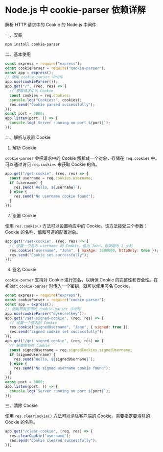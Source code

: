 # Node.js 中 cookie-parser 依赖详解

解析 HTTP 请求中的 Cookie 的 Node.js 中间件

一、安装

```bash
npm install cookie-parser
```

二、基本使用

```javascript
const express = require("express");
const cookieParser = require("cookie-parser");
const app = express();
// 使用 cookie-parser 中间件
app.use(cookieParser());
app.get("/", (req, res) => {
  // 获取请求中的 Cookie
  const cookies = req.cookies;
  console.log("Cookies:", cookies);
  res.send("Cookie parsed successfully");
});
const port = 3000;
app.listen(port, () => {
  console.log(`Server running on port ${port}`);
});
```

二、解析与设置 Cookie

1. 解析 Cookie

`cookie-parser` 会把请求中的 Cookie 解析成一个对象，存储在 `req.cookies` 中。可以通过访问 `req.cookies` 来获取 Cookie 的值。

```javascript
app.get("/get-cookie", (req, res) => {
  const username = req.cookies.username;
  if (username) {
    res.send(`Hello, ${username}`);
  } else {
    res.send("No username cookie found");
  }
});
```

2. 设置 Cookie

使用 `res.cookie()` 方法可以设置响应中的 Cookie。该方法接受三个参数：Cookie 的名称、值和可选的配置对象。

```javascript
app.get("/set-cookie", (req, res) => {
  // 设置一个名为 username 的 Cookie，值为 John，有效期为 1 小时
  res.cookie("username", "John", { maxAge: 3600000, httpOnly: true });
  res.send("Cookie set successfully");
});
```

3. 签名 Cookie

`cookie-parser` 支持对 Cookie 进行签名，以确保 Cookie 的完整性和安全性。在初始化 `cookie-parser` 时传入一个密钥，就可以使用签名 Cookie。

```javascript
const express = require("express");
const cookieParser = require("cookie-parser");
const app = express();
// 使用带有密钥的 cookie-parser 中间件
app.use(cookieParser("mysecretkey"));
app.get("/set-signed-cookie", (req, res) => {
  // 设置一个签名的 Cookie
  res.cookie("signedUsername", "Jane", { signed: true });
  res.send("Signed cookie set successfully");
});
app.get("/get-signed-cookie", (req, res) => {
  // 获取签名的 Cookie
  const signedUsername = req.signedCookies.signedUsername;
  if (signedUsername) {
    res.send(`Hello, ${signedUsername}`);
  } else {
    res.send("No signed username cookie found");
  }
});
const port = 3000;
app.listen(port, () => {
  console.log(`Server running on port ${port}`);
});
```

三、清除 Cookie

使用 `res.clearCookie()` 方法可以清除客户端的 Cookie。需要指定要清除的 Cookie 的名称。

```javascript
app.get("/clear-cookie", (req, res) => {
  res.clearCookie("username");
  res.send("Cookie cleared successfully");
});
```
